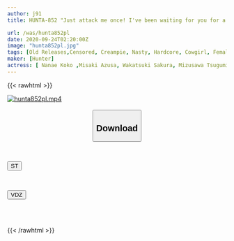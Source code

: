 ```yaml
---
author: j91
title: HUNTA-852 "Just attack me once! I've been waiting for you for a long time!" A boyish female college student with a strong sexual desire is at the limit of her patience after being left in the care of an overly insensitive man...

url: /was/hunta852pl
date: 2020-09-24T02:20:00Z
image: "hunta852pl.jpg"
tags: [Old Releases,Censored, Creampie, Nasty, Hardcore, Cowgirl, Female College Student	]
maker: [Hunter]
actress: [ Nanae Koko ,Misaki Azusa, Wakatsuki Sakura, Mizusawa Tsugumi, Hazuki Yuna ]
---
```



{{< rawhtml >}}

<div class="video" data-videoid="0W7JPzA4wPhL39">
    <a href="javascript:;">
        <img src="/was/hunta852pl/hunta852pl.jpg" width="WIDTH" height="HEIGHT" alt="hunta852pl.mp4" loading="lazy">
    </a>
</div>

<script type="text/javascript" src="https://j91.asia/asset/on-demand-st.js"></script>

<br>
  <link rel="stylesheet" href="https://j91.asia/asset/bs5.css">
  
  <center>
  <button class="btn btn-primary" type="button" data-bs-toggle="collapse" data-bs-target=".multi-collapse" aria-expanded="false" aria-controls="multiCollapseExample1 multiCollapseExample2"><h2>Download</h2></button></center>
</p>
<div class="row">
  <div class="col">
    <div class="collapse multi-collapse" id="multiCollapseExample1">
      <div class="card card-body">
	      	      <br>
<div class="buttons">  
<p><a href="https://streamtape.to/v/0W7JPzA4wPhL39" target="_blank"><button class="btn-hover color-3"><i class="fa fa-download"></i> ST</button></a></p></div>
    </div>
  </div>
</div>
  <div class="col">
    <div class="collapse multi-collapse" id="multiCollapseExample2">
      <div class="card card-body">
	      <br>
<div class="buttons">
<p><a href="https://vidoza.net/6w7big1hqmt1" target="_blank"><button class="btn-hover color-1"><i class="fa fa-download"></i> VDZ</button></a></p></div>
<br><br>
      </div>
    </div>
  </div>
</div>

{{< /rawhtml >}}
